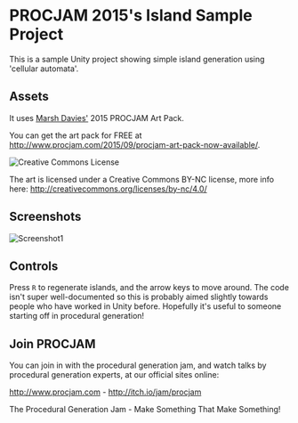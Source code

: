 # PROCJAM 2015's Island Sample Project

This is a sample Unity project showing simple island generation using 'cellular automata'. 

## Assets
It uses [Marsh Davies'](https://twitter.com/MarshDavies) 2015 PROCJAM Art Pack.

You can get the art pack for FREE at http://www.procjam.com/2015/09/procjam-art-pack-now-available/. 

![Creative Commons License](https://i.creativecommons.org/l/by-nc/4.0/88x31.png)

The art is licensed under a Creative Commons BY-NC license, more info here: http://creativecommons.org/licenses/by-nc/4.0/

## Screenshots

![Screenshot1](http://i.imgur.com/50N5FNC.png)

## Controls

Press `R` to regenerate islands, and the arrow keys to move around. The code isn't super well-documented so this is probably aimed slightly towards people who have worked in Unity before. Hopefully it's useful to someone starting off in procedural generation!

## Join PROCJAM

You can join in with the procedural generation jam, and watch talks by procedural generation experts, at our official sites online:

http://www.procjam.com - http://itch.io/jam/procjam

The Procedural Generation Jam - Make Something That Make Something!
